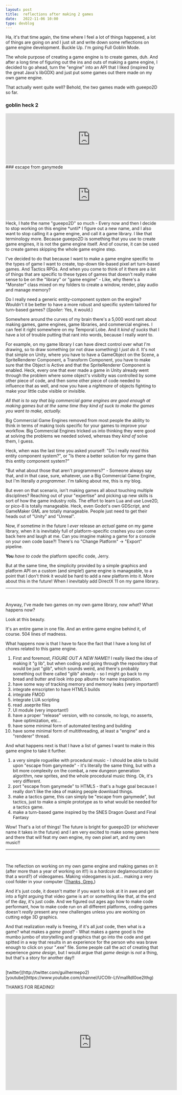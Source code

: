 ```yaml
---
layout: post
title:  reflections after making 2 games
date:   2022-11-06 10:00
type: devblog
---
```


Ha, it's that time again, the time where I feel a lot of things happened, a lot of things are going on and I just sit and write down some reflections on game engine development. Buckle Up. I'm going Full Goblin Mode.

The whole purpose of creating a game engine is to create games, duh. And after a long time of figuring out the ins and outs of making a game engine, I decided to go ahead, turn the "engine" into an API that I liked (inspired by the great Java's libGDX) and just put some games out there made on my own game engine.

That actually went quite well? Behold, the *two* games made with gueepo2D so far.

### goblin heck 2
<iframe frameborder="0" src="https://itch.io/embed/1682474" width="552" height="167"><a href="https://gueepo.itch.io/goblin-heck">goblin heck by gueepo</a></iframe>

<br />
### escape from ganymede
<iframe frameborder="0" src="https://itch.io/embed/1756388" width="552" height="167"><a href="https://gueepo.itch.io/escape-from-ganymede">escape from ganymede by gueepo</a></iframe>

<br />
Heck, I hate the name "gueepo2D" so much - Every now and then I decide to stop working on this engine *until* I figure out a new name, and I also want to stop calling it a game engine, and call it a game library. I like that terminology more. Because gueepo2D is something that you use to create game engines, it is not the game engine itself. And of course, it can be used to create games skipping the whole game engine step.

I've decided to do that because I want to make a game engine specific to the types of game I want to create, top-down tile-based pixel art turn-based games. And Tactics RPGs. And when you come to think of it there are a lot of things that are specific to these types of games that doesn't really make sense to be on the "library" or "game engine" - Like, why there's a "Monster" class mixed on my folders to create a window, render, play audio and manage memory?

Do I really need a generic entity-component system on the engine? Wouldn't it be better to have a more robust and specific system tailored for turn-based games? (*Spoiler:* Yes, it would.)

Somewhere around the curves of my brain there's a 5,000 word rant about making games, game engines, game libraries, and commercial engines. I can feel it right somewhere on my Temporal Lobe. And it *kind of sucks* that I have a lot of trouble putting that rant into words, because I really *want* to.

For example, on my game library I can have direct control over what I'm drawing, so to draw something (or not draw something) I *just do it.* It's not that simple on Unity, where you have to have a GameObject on the Scene, a SpriteRenderer Component, a Transform Component, you have to make sure that the Object is Active and that the SpriteRenderer Component is enabled. Heck, every one that ever made a game in Unity already went through the problem where some object's visibilty was controlled by some other piece of code, and then some other piece of code needed to influence that as well, and now you have a *nightmare* of objects fighting to make your little cube visible or invisible.

*All that is to say that big commercial game engines are good enough at making games but at the same time they kind of suck to make the games you want to make, actually.*

Big Commercial Game Engines removed from most people the ability to think in terms of making tools specific for your games to improve your workflow. Big Commercial Engines tricked us into thinking they were good at solving the problems we needed solved, whereas they *kind of* solve them, I guess.

Heck, when was the last time you asked yourself: "Do I really *need* this entity component system?", or "Is there a better solution for my game than this entity component system?"

"But what about those that aren't programmers?" - Someone always say that, and in that case, sure, whatever, use a Big Commercial Game Engine, but I'm literally *a programmer*. I'm talking about me, this is *my* blog.

But even on that scenario, isn't making games all about touching multiple disciplines? Reaching out of your "expertise" and picking up new skills is sort of how the game industry rolls. The effort to learn Lua and use Love2D, or pico-8 is totally manageable. Heck, even Godot's own GDScript, and GameMaker GML are totally manageable. People just need to get their heads out of "Unity" and "Unreal".

Now, if sometime in the future I *ever* release an *actual* game on my game library, when it is inevitably full of platform-specific crashes you can come back here and laugh at me. Can you imagine making a game for a console on your own code base?! There's no "Change Platform" -> "Export" pipeline. 

**You** *have to code* the platform specific code, Jerry.

But at the same time, the simplicity provided by a simple graphics and platform API on a custom (and simple!) game engine is manageable, to a point that I don't think it would be hard to add a new platform into it. More about this in the future! When I inevitably add DirectX 11 on my game library.

---

<br />

Anyway, I've made two games on my own game library, *now what*? What happens now?

Look at this beauty.

<script src="https://gist.github.com/guilhermepo2/a41935b28262bc992240279523fec17a.js"></script>

It's an entire game in one file. And an entire game engine behind it, of course. 504 lines of madness.

What happens now is that I have to face the fact that I have a long list of chores related to this game engine.

1. First and foremost, *FIGURE OUT A NEW NAME!!* I really liked the idea of making it "g lib", but when coding and going through the repository that would be just "glib", which sounds weird, and there's probably something out there called "glib" already - so I might go back to my bread and butter and look into pop albums for name inspiration.
2. have some way of tracking memory and memory leaks (very important!)
3. integrate emscripten to have HTML5 builds
4. integrate FMOD
5. integrate LUA scripting
6. read .aseprite files
7. UI module (very important!)
8. have a proper "release" version, with no console, no logs, no asserts, have optimization, etc...
9. have some minimal form of automated testing and building
10. have some minimal form of multithreading, at least a "engine" and a "renderer" thread.

And what happens next is that I have a list of games I want to make in this game engine to take it further.

1. a very simple roguelike with procedural music - I should be able to build upon "escape from ganymede" - it's literally the same thing, but with a bit more complexity on the combat, a new dungeon generation algorithm, new sprites, and the whole procedural music thing. Ok, it's very different.
2. port "escape from ganymede" to HTML5 - that's a huge goal because I really don't like the idea of making people download things.
3. make a tactics game, this can simply be "escape from ganymede", but tactics, just to make a simple prototype as to what would be needed for a tactics game.
4. make a turn-based game inspired by the SNES Dragon Quest and Final Fantasy

Wow! That's a lot of things! The future is bright for gueepo2D (or whichever name it takes in the future) and I am very excited to make some games here and there that will feat my own engine, my own pixel art, and my own music!!

---
<br />

The reflection on working on my own game engine and making games on it (after more than a year of working on it!!) is a *hardcore* deglamourization (is that a word?) of videogames. Making videogames is just... making a very cool folder in your computer ([Thanks, Greg.](https://medium.com/@banovg/an-indie-developers-guide-to-publishers-eb896a05353))

And it's just code, it doesn't matter if you want to look at it in awe and get into a fight arguing that video game is art or something like that, at the end of the day, it's just code. And we figured out ages ago how to make code performant, how to make code run on all different platforms, coding games doesn't *really* present any new challenges unless you are working on cutting edge 3D graphics.

And that realization really is freeing, if it's all *just* code, then what is a game? what makes a *game good?* - What makes a game good is the mumbo jumbo of storytelling and graphics that go into the code and get spitted in a way that results in an experience for the person who was brave enough to click on your ".exe" file. Some people call the act of creating that experience *game design*, but I would argue that *game* design is *not* a thing, but that's a story for another day!!

<br/>
[twitter](http://twitter.com/guilhermepo2)<br/>
[youtube](https://www.youtube.com/channel/UCOIlr-LtVmaIRdI0oe2lthg)
<br/>

THANKS FOR READING!

<iframe width="560" height="315" src="https://www.youtube.com/embed/c4Sa3Fx9Ss8" title="YouTube video player" frameborder="0" allow="accelerometer; autoplay; clipboard-write; encrypted-media; gyroscope; picture-in-picture" allowfullscreen></iframe>